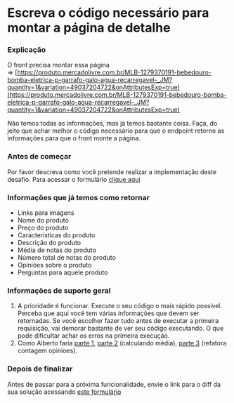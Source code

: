 # Escreva o código necessário para montar a página de detalhe

### Explicação

O front precisa montar essa página => [https://produto.mercadolivre.com.br/MLB-1279370191-bebedouro-bomba-eletrica-p-garrafo-galo-agua-recarregavel-_JM?quantity=1&variation=49037204722&onAttributesExp=true](https://produto.mercadolivre.com.br/MLB-1279370191-bebedouro-bomba-eletrica-p-garrafo-galo-agua-recarregavel-_JM?quantity=1&variation=49037204722&onAttributesExp=true)

Não temos todas as informações, mas já temos bastante coisa. Faça, do jeito que achar melhor o código necessário para que o endpoint retorne as informações para que o front monte a página.

### Antes de começar

Por favor descreva como você pretende realizar a implementação deste desafio. Para acessar o formulário [clique aqui](https://forms.gle/ePmQNnDwcqRpqv9b7)

### Informações que já temos como retornar

*   Links para imagens
*   Nome do produto
*   Preço do produto
*   Características do produto
*   Des​crição do produto
*   Média de notas do produto
*   Número total de notas do produto
*   Opiniões sobre o produto
*   Perguntas para aquele produto

### Informações de suporte geral

1.  A prioridade é funcionar. Execute o seu código o mais rápido possível. Perceba que aqui você tem várias informações que devem ser retornadas. Se você escolher fazer tudo antes de executar a primeira requisição, vai demorar bastante de ver seu código executando. O que pode dificultar achar os erros na primeira execução.
2.  Como Alberto faria [parte 1](https://youtu.be/G8tBtxqMrEg), [parte 2](https://youtu.be/p-j15XUPf6M) (calculando média), [parte 3](https://youtu.be/PJSS3JmzZZU) (refatora contagem opinioes).

### Depois de finalizar

Antes de passar para a próxima funcionalidade, envie o link para o diff da sua solução acessando [este formulário](https://forms.gle/J6yHex7WH1AbxCZa8)

